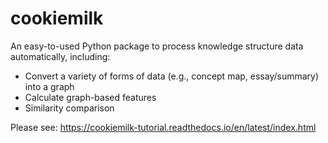# cookiemilk

An easy-to-used Python package to process knowledge structure data automatically, including:
- Convert a variety of forms of data (e.g., concept map, essay/summary) into a graph
- Calculate graph-based features
- Similarity comparison

Please see: https://cookiemilk-tutorial.readthedocs.io/en/latest/index.html